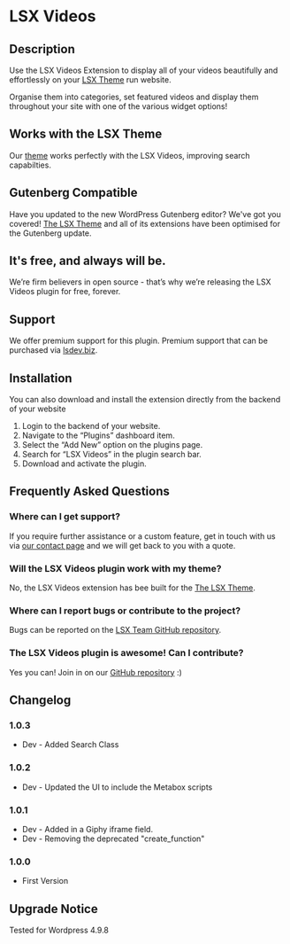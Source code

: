 # LSX Videos

## Description

Use the LSX Videos Extension to display all of your videos beautifully and effortlessly on your [LSX Theme](https://lsx.lsdev.biz/) run website.

Organise them into categories, set featured videos and display them throughout your site with one of the various widget options!

## Works with the LSX Theme
Our [theme](https://lsx.lsdev.biz/) works perfectly with the LSX Videos, improving search capabilties.

## Gutenberg Compatible ##
Have you updated to the new WordPress Gutenberg editor? We've got you covered! [The LSX Theme](https://lsx.lsdev.biz/) and all of its extensions have been optimised for the Gutenberg update. 

## It's free, and always will be.
We’re firm believers in open source - that’s why we’re releasing the LSX Videos plugin for free, forever.

## Support
We offer premium support for this plugin. Premium support that can be purchased via [lsdev.biz](https://www.lsdev.biz/services/support/).

## Installation

You can also download and install the extension directly from the backend of your website

1. Login to the backend of your website.
2. Navigate to the “Plugins” dashboard item.
3. Select the “Add New” option on the plugins page.
4. Search for “LSX Videos” in the plugin search bar.
5. Download and activate the plugin.

## Frequently Asked Questions 

### Where can I get support?

If you require further assistance or a custom feature, get in touch with us via [our contact page](https://www.lsdev.biz/contact-us/) and we will get back to you with a quote.

### Will the LSX Videos plugin work with my theme?
No, the LSX Videos extension has bee built for the [The LSX Theme](https://lsx.lsdev.biz/).

### Where can I report bugs or contribute to the project?
Bugs can be reported on the [LSX Team GitHub repository](https://github.com/lightspeeddevelopment/lsx/issues/).

### The LSX Videos plugin is awesome! Can I contribute? 
Yes you can! Join in on our [GitHub repository](https://github.com/lightspeeddevelopment/lsx-videos/) :)

## Changelog

### 1.0.3
* Dev - Added Search Class

### 1.0.2
* Dev - Updated the UI to include the Metabox scripts

### 1.0.1
* Dev - Added in a Giphy iframe field.
* Dev - Removing the deprecated "create_function"

### 1.0.0
* First Version

## Upgrade Notice

Tested for Wordpress 4.9.8
